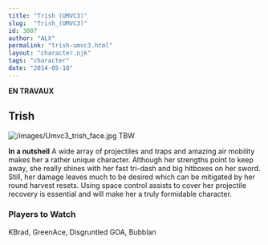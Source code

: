 ```yaml
---
title: "Trish (UMVC3)"
slug:  "Trish_(UMVC3)"
id: 3007
author: "ALX"
permalink: "trish-umvc3.html"
layout: "character.njk"
tags: "character"
date: "2014-05-10"
---
```


**EN TRAVAUX**

## Trish

![](/images/Umvc3_trish_face.jpg "/images/Umvc3_trish_face.jpg") TBW

**In a nutshell** A wide array of projectiles and traps and amazing air
mobility makes her a rather unique character. Although her strengths
point to keep away, she really shines with her fast tri-dash and big
hitboxes on her sword. Still, her damage leaves much to be desired which
can be mitigated by her round harvest resets. Using space control
assists to cover her projectile recovery is essential and will make her
a truly formidable character.

### Players to Watch

KBrad, GreenAce, Disgruntled GOA, Bubblan
